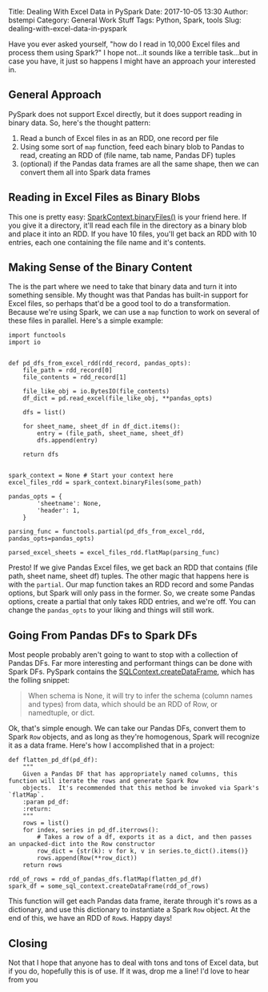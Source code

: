 Title:  Dealing With Excel Data in PySpark
Date: 2017-10-05 13:30
Author: bstempi
Category: General Work Stuff
Tags: Python, Spark, tools
Slug: dealing-with-excel-data-in-pyspark

Have you ever asked yourself, "how do I read in 10,000 Excel files and process them using Spark?"  I hope not...it sounds like a terrible task...but in case you have, it just so happens I might have an approach your interested in.

General Approach
----------------

PySpark does not support Excel directly, but it does support reading in binary data.  So, here's the thought pattern:

1.  Read a bunch of Excel files in as an RDD, one record per file
2.  Using some sort of `map` function, feed each binary blob to Pandas to read, creating an RDD of (file name, tab name, Pandas DF) tuples
3.  (optional) if the Pandas data frames are all the same shape, then we can convert them all into Spark data frames

Reading in Excel Files as Binary Blobs
--------------------------------------

This one is pretty easy:  [SparkContext.binaryFiles()](http://spark.apache.org/docs/2.1.1/api/python/pyspark.html#pyspark.SparkContext.binaryFiles) is your friend here.  If you give it a directory, it'll read each file in the directory as a binary blob and place it into an RDD.  If you have 10 files, you'll get back an RDD with 10 entries, each one containing the file name and it's contents.

Making Sense of the Binary Content
---------------------------------

The is the part where we need to take that binary data and turn it into something sensible.  My thought was that Pandas has built-in support for Excel files, so perhaps that'd be a good tool to do a transformation.  Because we're using Spark, we can use a `map` function to work on several of these files in parallel.  Here's a simple example:

```
import functools
import io


def pd_dfs_from_excel_rdd(rdd_record, pandas_opts):
    file_path = rdd_record[0]
    file_contents = rdd_record[1]

    file_like_obj = io.BytesIO(file_contents)
    df_dict = pd.read_excel(file_like_obj, **pandas_opts)

    dfs = list()

    for sheet_name, sheet_df in df_dict.items():
        entry = (file_path, sheet_name, sheet_df)
        dfs.append(entry)

    return dfs
    
    
spark_context = None # Start your context here
excel_files_rdd = spark_context.binaryFiles(some_path)

pandas_opts = {
        'sheetname': None,
        'header': 1,
    }
    
parsing_func = functools.partial(pd_dfs_from_excel_rdd, pandas_opts=pandas_opts)

parsed_excel_sheets = excel_files_rdd.flatMap(parsing_func)
```

Presto!  If we give Pandas Excel files, we get back an RDD that contains (file path, sheet name, sheet df) tuples.  The other magic that happens here is with the `partial`.  Our map function takes an RDD record and some Pandas options, but Spark will only pass in the former.  So, we create some Pandas options, create a partial that only takes RDD entries, and we're off.  You can change the `pandas_opts` to your liking and things will still work.

Going From Pandas DFs to Spark DFs
----------------------------------

Most people probably aren't going to want to stop with a collection of Pandas DFs.  Far more interesting and performant things can be done with Spark DFs.  PySpark contains the [SQLContext.createDataFrame](http://spark.apache.org/docs/2.1.1/api/python/pyspark.sql.html#pyspark.sql.SQLContext.createDataFrame), which has the folling snippet:

> When schema is None, it will try to infer the schema (column names and types) from data, which should be an RDD of Row, or namedtuple, or dict.

Ok, that's simple enough.  We can take our Pandas DFs, convert them to Spark `Row` objects, and as long as they're homogenous, Spark will recognize it as a data frame.  Here's how I accomplished that in a project:

```
def flatten_pd_df(pd_df):
    """
    Given a Pandas DF that has appropriately named columns, this function will iterate the rows and generate Spark Row
    objects.  It's recommended that this method be invoked via Spark's `flatMap`.
    :param pd_df: 
    :return: 
    """
    rows = list()
    for index, series in pd_df.iterrows():
        # Takes a row of a df, exports it as a dict, and then passes an unpacked-dict into the Row constructor
        row_dict = {str(k): v for k, v in series.to_dict().items()}
        rows.append(Row(**row_dict))
    return rows
    
rdd_of_rows = rdd_of_pandas_dfs.flatMap(flatten_pd_df)
spark_df = some_sql_context.createDataFrame(rdd_of_rows)
```

This function will get each Pandas data frame, iterate through it's rows as a dictionary, and use this dictionary to instantiate a Spark `Row` object.  At the end of this, we have an RDD of `Row`s.  Happy days!

Closing
-------

Not that I hope that anyone has to deal with tons and tons of Excel data, but if you do, hopefully this is of use.  If it was, drop me a line!  I'd love to hear from you